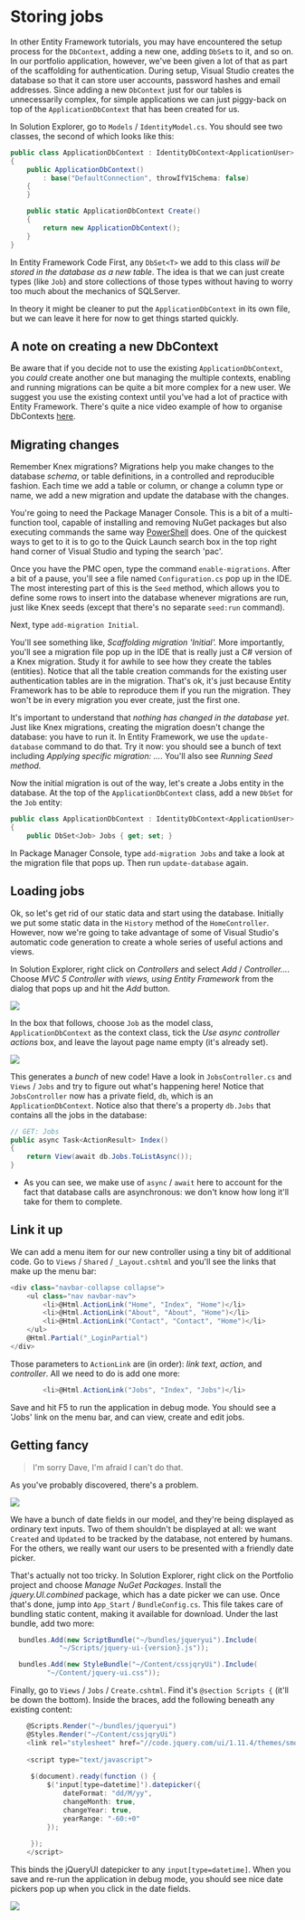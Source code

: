 # Storing jobs

In other Entity Framework tutorials, you may have encountered the setup process for the `DbContext`, adding a new one, adding `DbSet`s to it, and so on. In our portfolio application, however, we've been given a lot of that as part of the scaffolding for authentication. During setup, Visual Studio creates the database so that it can store user accounts, password hashes and email addresses. Since adding a new `DbContext` just for our tables is unnecessarily complex, for simple applications we can just piggy-back on top of the `ApplicationDbContext` that has been created for us.

In Solution Explorer, go to `Models` / `IdentityModel.cs`. You should see two classes, the second of which looks like this:

```cs
public class ApplicationDbContext : IdentityDbContext<ApplicationUser>
{
    public ApplicationDbContext()
        : base("DefaultConnection", throwIfV1Schema: false)
    {
    }

    public static ApplicationDbContext Create()
    {
        return new ApplicationDbContext();
    }
}
```

In Entity Framework Code First, any `DbSet<T>` we add to this class _will be stored in the database as a new table_. The idea is that we can just create types (like `Job`) and store collections of those types without having to worry too much about the mechanics of SQLServer.

In theory it might be cleaner to put the `ApplicationDbContext` in its own file, but we can leave it here for now to get things started quickly.


## A note on creating a new DbContext

Be aware that if you decide not to use the existing `ApplicationDbContext`, you _could_ create another one but managing the multiple contexts, enabling and running migrations can be quite a bit more complex for a new user. We suggest you use the existing context until you've had a lot of practice with Entity Framework. There's quite a nice video example of how to organise DbContexts [here](http://pluralsight.com/training/Player?author=scott-allen&name=aspdotnet-mvc5-fundamentals-m6-ef6&mode=live&clip=2&course=aspdotnet-mvc5-fundamentals).


## Migrating changes

Remember Knex migrations? Migrations help you make changes to the database _schema_, or table definitions, in a controlled and reproducible fashion. Each time we add a table or column, or change a column type or name, we add a new migration and update the database with the changes.

You're going to need the Package Manager Console. This is a bit of a multi-function tool, capable of installing and removing NuGet packages but also executing commands the same way [PowerShell](http://docs.nuget.org/ndocs/tools/powershell-reference) does. One of the quickest ways to get to it is to go to the Quick Launch search box in the top right hand corner of Visual Studio and typing the search 'pac'.

Once you have the PMC open, type the command `enable-migrations`. After a bit of a pause, you'll see a file named `Configuration.cs` pop up in the IDE. The most interesting part of this is the `Seed` method, which allows you to define some rows to insert into the database whenever migrations are run, just like Knex seeds (except that there's no separate `seed:run` command).

Next, type `add-migration Initial`.

You'll see something like, _Scaffolding migration 'Initial'._ More importantly, you'll see a migration file pop up in the IDE that is really just a C# version of a Knex migration. Study it for awhile to see how they create the tables (entities). Notice that all the table creation commands for the existing user authentication tables are in the migration. That's ok, it's just because Entity Framework has to be able to reproduce them if you run the migration. They won't be in every migration you ever create, just the first one.

It's important to understand that _nothing has changed in the database yet_. Just like Knex migrations, creating the migration doesn't change the database: you have to run it. In Entity Framework, we use the `update-database` command to do that.  Try it now: you should see a bunch of text including _Applying specific migration: ..._. You'll also see _Running Seed method._

Now the initial migration is out of the way, let's create a Jobs entity in the database. At the top of the `ApplicationDbContext` class, add a new `DbSet` for the `Job` entity:

```cs
public class ApplicationDbContext : IdentityDbContext<ApplicationUser>
{
    public DbSet<Job> Jobs { get; set; }
```

In Package Manager Console, type `add-migration Jobs` and take a look at the migration file that pops up. Then run `update-database` again.


## Loading jobs

Ok, so let's get rid of our static data and start using the database. Initially we put some static data in the `History` method of the `HomeController`. However, now we're going to take advantage of some of Visual Studio's automatic code generation to create a whole series of useful actions and views.

In Solution Explorer, right click on _Controllers_ and select _Add_ / _Controller..._. Choose _MVC 5 Controller with views, using Entity Framework_ from the dialog that pops up and hit the _Add_ button.

![](portfolio-controller-with-views.png)

In the box that follows, choose `Job` as the model class, `ApplicationDbContext` as the context class, tick the _Use async controller actions_ box, and leave the layout page name empty (it's already set).

![](portfolio-jobs-controller.png)

This generates a _bunch_ of new code! Have a look in `JobsController.cs` and `Views` / `Jobs` and try to figure out what's happening here! Notice that `JobsController` now has a private field, `db`, which is an `ApplicationDbContext`. Notice also that there's a property `db.Jobs` that contains all the jobs in the database:

```cs
// GET: Jobs
public async Task<ActionResult> Index()
{
    return View(await db.Jobs.ToListAsync());
}
```

 - As you can see, we make use of `async` / `await` here to account for the fact that database calls are asynchronous: we don't know how long it'll take for them to complete.


## Link it up

We can add a menu item for our new controller using a tiny bit of additional code. Go to `Views` / `Shared` / `_Layout.cshtml` and you'll see the links that make up the menu bar:

```cs
<div class="navbar-collapse collapse">
    <ul class="nav navbar-nav">
        <li>@Html.ActionLink("Home", "Index", "Home")</li>
        <li>@Html.ActionLink("About", "About", "Home")</li>
        <li>@Html.ActionLink("Contact", "Contact", "Home")</li>
    </ul>
    @Html.Partial("_LoginPartial")
</div>
```
Those parameters to `ActionLink` are (in order): _link text_, _action_, and _controller_. All we need to do is add one more:

```cs
        <li>@Html.ActionLink("Jobs", "Index", "Jobs")</li>
```

Save and hit F5 to run the application in debug mode. You should see a 'Jobs' link on the menu bar, and can view, create and edit jobs.


## Getting fancy

> I'm sorry Dave, I'm afraid I can't do that.

As you've probably discovered, there's a problem.

![](portfolio-form-validation.png)

We have a bunch of date fields in our model, and they're being displayed as ordinary text inputs. Two of them shouldn't be displayed at all: we want `Created` and `Updated` to be tracked by the database, not entered by humans. For the others, we really want our users to be presented with a friendly date picker.

That's actually not too tricky. In Solution Explorer, right click on the Portfolio project and choose _Manage NuGet Packages_. Install the _jquery.UI.combined_ package, which has a date picker we can use. Once that's done, jump into `App_Start` / `BundleConfig.cs`. This file takes care of bundling static content, making it available for download. Under the last bundle, add two more:

```cs
  bundles.Add(new ScriptBundle("~/bundles/jqueryui").Include(  
            "~/Scripts/jquery-ui-{version}.js")); 

  bundles.Add(new StyleBundle("~/Content/cssjqryUi").Include(  
         "~/Content/jquery-ui.css")); 
```

Finally, go to `Views` / `Jobs` / `Create.cshtml`. Find it's `@section Scripts {` (it'll be down the bottom). Inside the braces, add the following beneath any existing content:

```cs
    @Scripts.Render("~/bundles/jqueryui")  
    @Styles.Render("~/Content/cssjqryUi")  
    <link rel="stylesheet" href="//code.jquery.com/ui/1.11.4/themes/smoothness/jquery-ui.css">  
  
    <script type="text/javascript">  
  
     $(document).ready(function () {  
         $('input[type=datetime]').datepicker({  
             dateFormat: "dd/M/yy",  
             changeMonth: true,  
             changeYear: true,  
             yearRange: "-60:+0"  
         });  
  
     });  
    </script>  
```

This binds the jQueryUI datepicker to any `input[type=datetime]`. When you save and re-run the application in debug mode, you should see nice date pickers pop up when you click in the date fields.

![](portfolio-date-picker.png)
